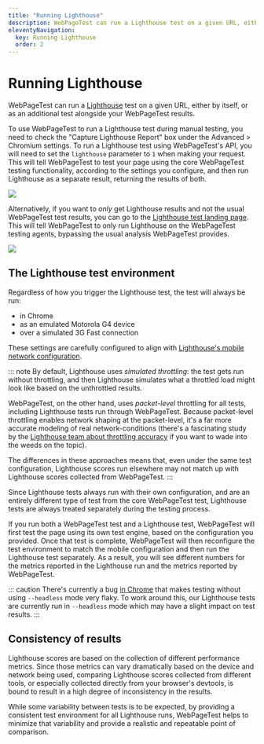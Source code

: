 ```yaml
---
title: "Running Lighthouse"
description: WebPageTest can run a Lighthouse test on a given URL, either by itself, or as an additional test alongside your WebPageTest results.
eleventyNavigation:
  key: Running Lighthouse
  order: 2
---
```

# Running Lighthouse
WebPageTest can run a [Lighthouse](https://developers.google.com/web/tools/lighthouse) test on a given URL, either by itself, or as an additional test alongside your WebPageTest results. 

To use WebPageTest to run a Lighthouse test during manual testing, you need to check the "Capture Lighthouse Report" box under the Advanced > Chromium settings. To run a Lighthouse test using WebPageTest's API, you will need to set the `lighthouse` parameter to `1` when making your request. This will tell WebPageTest to test your page using the core WebPageTest testing functionality, according to the settings you configure, and then run Lighthouse as a separate result, returning the results of both.

![](/img/lighthouse-capture-box.png)

Alternatively, if you want to _only_ get Lighthouse results and not the usual WebPageTest test results, you can go to the [Lighthouse test landing page](https://www.webpagetest.org/lighthouse). This will tell WebPageTest to only run Lighthouse on the WebPageTest testing agents, bypassing the usual analysis WebPageTest provides.

![](/img/lighthouse-test-type.png)


## The Lighthouse test environment
Regardless of how you trigger the Lighthouse test, the test will always be run:

- in Chrome
- as an emulated Motorola G4 device
- over a simulated 3G Fast connection

These settings are carefully configured to align with [Lighthouse's mobile network configuration](https://github.com/GoogleChrome/lighthouse/blob/master/docs/throttling.md#the-mobile-network-throttling-preset).

::: note
By default, Lighthouse uses _simulated throttling_: the test gets run without throttling, and then Lighthouse simulates what a throttled load might look like based on the unthrottled results.

WebPageTest, on the other hand, uses _packet-level_ throttling for all tests, including Lighthouse tests run through WebPageTest. Because packet-level throttling enables network shaping at the packet-level, it's a far more accurate modeling of real network-conditions (there's a fascinating study by the [Lighthouse team about throttling accuracy](https://docs.google.com/document/d/1BqtL-nG53rxWOI5RO0pItSRPowZVnYJ_gBEQCJ5EeUE/edit) if you want to wade into the weeds on the topic).

The differences in these approaches means that, even under the same test configuration, Lighthouse scores run elsewhere may not match up with Lighthouse scores collected from WebPageTest.
:::

Since Lighthouse tests always run with their own configuration, and are an entirely different type of test from the core WebPageTest test, Lighthouse tests are always treated separately during the testing process.

If you run both a WebPageTest test and a Lighthouse test, WebPageTest will first test the page using its own test engine, based on the configuration you provided. Once that test is complete, WebPageTest will then reconfigure the test environment to match the mobile configuration and then run the Lighthouse test separately. As a result, you will see different numbers for the metrics reported in the Lighthouse run and the metrics reported by WebPageTest.

::: caution
There's currently a bug [in Chrome](https://bugs.chromium.org/p/chromium/issues/detail?id=1241133) that makes testing without using `--headless` mode very flaky. To work around this, our Lighthouse tests are currently run in `--headless` mode which may have a slight impact on test results.
:::

## Consistency of results
Lighthouse scores are based on the collection of different performance metrics. Since those metrics can vary dramatically based on the device and network being used, comparing Lighthouse scores collected from different tools, or especially collected directly from your browser's devtools, is bound to result in a high degree of inconsistency in the results.

While some variability between tests is to be expected, by providing a consistent test environment for all Lighthouse runs, WebPageTest helps to minimize that variability and provide a realistic and repeatable point of comparison.



